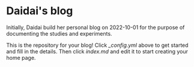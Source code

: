 # Daidai's blog

Initially, Daidai build her personal blog on 2022-10-01 for the purpose of documenting the studies and experiments.

This is the repository for your blog! Click *_config.yml* above to get started and fill in the details. Then click *index.md* and edit it to start creating your home page.
